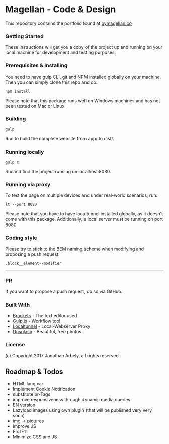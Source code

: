 # Magellan - Code & Design

This repository contains the portfolio found at [bymagellan.co](https://bymagellan.co)

### Getting Started

These instructions will get you a copy of the project up and running on your local machine for development and testing purposes.

### Prerequisites & Installing

You need to have gulp CLI, git and NPM installed globally on your machine. Then you can simply clone this repo and do:

```
npm install
```

Please note that this package runs well on Windows machines and has not been tested on Mac or Linux.

### Building

```
gulp
```

Run to build the complete website from app/ to dist/.

### Running locally

```
gulp c
```

Runand find the project running on localhost:8080.

### Running via proxy

To test the page on multiple devices and under real-world scenarios, run:

```
lt --port 8080
```

Please note that you have to have localtunnel installed globally, as it doesn't come with this package. Additionally, a local server must be running on port 8080.

### Coding style

Please try to stick to the BEM naming scheme when modifying and proposing a push request.

```
.block__element--modifier
```
___

### PR

If you want to propose a push request, do so via GitHub.

### Built With

* [Brackets](http://brackets.io/) - The text editor used
* [Gulp.js](https://gulpjs.com/) - Workflow tool
* [Localtunnel](https://localtunnel.github.io/www/) - Local-Webserver Proxy
* [Unsplash](https://unsplash.com/) - Beautiful, free photos

### License

(c) Copyright 2017 Jonathan Arbely, all rights reserved.

## Roadmap & Todos

* HTML lang var
* Implement Cookie Notification
* substitute br-Tags
* improve responsiveness through dynamic media queries
* EN version
* Lazyload images using own plugin (that will be published very very soon)
* img -> pictures
* improve JS
* Fix IE11
* Minimize CSS and JS